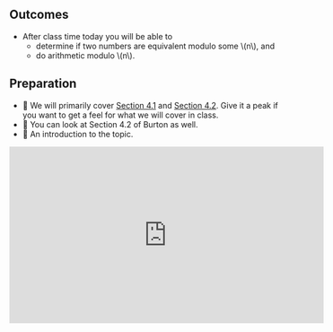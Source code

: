 ## Outcomes

* After class time today you will be able to
    * determine if two numbers are equivalent modulo some \\(n\\), and
    * do arithmetic modulo \\(n\\).

## Preparation

* 💾 We will primarily cover [Section 4.1](https://math.gordon.edu/ntic/ntic/section-intro-congruence.html) and [Section 4.2](https://math.gordon.edu/ntic/ntic/section-modulo-first.html). Give it a peak if you want to get a feel for what we will cover in class.
* 📖 You can look at Section 4.2 of Burton as well.
* 🎥 An introduction to the topic.

<iframe width="560" height="315" src="https://www.youtube.com/embed/6dZLq77gSGU" title="YouTube video player" frameborder="0" allow="accelerometer; autoplay; clipboard-write; encrypted-media; gyroscope; picture-in-picture; web-share" allowfullscreen></iframe>
